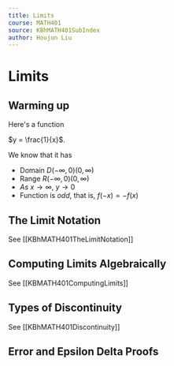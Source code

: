 ```yaml
---
title: Limits
course: MATH401
source: KBhMATH401SubIndex
author: Houjun Liu
---
```


# Limits
## Warming up
Here's a function

$y = \frac{1}{x}$. 

We know that it has

* Domain $D (-\infty, 0)(0, \infty)$
* Range $R (-\infty, 0)(0, \infty)$
* $As\ x\to\infty,\ y\to0$
* Function is *odd*, that is, $f(-x) = -f(x)$

## The Limit Notation
See [[KBhMATH401TheLimitNotation]]

## Computing Limits Algebraically
See [[KBMATH401ComputingLimits]]

## Types of Discontinuity
See [[KBhMATH401Discontinuity]]

## Error and Epsilon Delta Proofs
